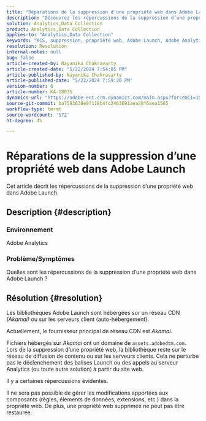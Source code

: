 ```yaml
---
title: "Réparations de la suppression d’une propriété web dans Adobe Launch"
description: "Découvrez les répercussions de la suppression d’une propriété web dans Adobe Launch."
solution: Analytics,Data Collection
product: Analytics,Data Collection
applies-to: "Analytics,Data Collection"
keywords: "KCS, suppression, propriété web, Adobe Launch, Adobe Analytics, collecte de données, FAQ"
resolution: Resolution
internal-notes: null
bug: false
article-created-by: Nayanika Chakravarty
article-created-date: "5/22/2024 7:54:05 PM"
article-published-by: Nayanika Chakravarty
article-published-date: "5/22/2024 7:59:26 PM"
version-number: 6
article-number: KA-18035
dynamics-url: "https://adobe-ent.crm.dynamics.com/main.aspx?forceUCI=1&pagetype=entityrecord&etn=knowledgearticle&id=f3389008-7518-ef11-9f8a-6045bd026dc7"
source-git-commit: ba7593638e9f118b4fc2463691aea28f6aea1565
workflow-type: tm+mt
source-wordcount: '172'
ht-degree: 4%

---
```


# Réparations de la suppression d’une propriété web dans Adobe Launch


Cet article décrit les répercussions de la suppression d’une propriété web dans Adobe Launch.

## Description {#description}


### <b>Environnement</b>

Adobe Analytics

### <b>Problème/Symptômes</b>

Quelles sont les répercussions de la suppression d’une propriété web dans Adobe Launch ?


## Résolution {#resolution}


Les bibliothèques Adobe Launch sont hébergées sur un réseau CDN *(Akamai)* ou sur les serveurs client (auto-hébergement).

Actuellement, le fournisseur principal de réseau CDN est *Akamai*.

Fichiers hébergés sur *Akamai* ont un domaine de `assets.adobedtm.com.` Lors de la suppression d’une propriété web, la bibliothèque reste sur le réseau de diffusion de contenu ou sur les serveurs clients. Cela ne perturbe pas le déclenchement des balises Launch ou des appels au serveur Analytics (ou toute autre solution) à partir du site web.

Il y a certaines répercussions évidentes.

Il ne sera pas possible de gérer les modifications apportées aux composants (règles, éléments de données, extensions, etc.) dans la propriété web. De plus, une propriété web supprimée ne peut pas être restaurée.
